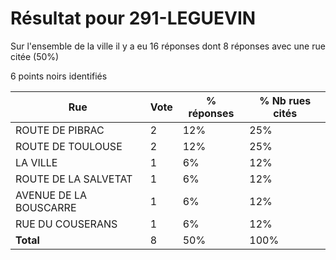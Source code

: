 # Résultat pour 291-LEGUEVIN

Sur l'ensemble de la ville il y a eu 16 réponses dont 8 réponses avec une rue citée (50%)

6 points noirs identifiés

| Rue | Vote | % réponses | % Nb rues cités|
|-----|------|------------|----------------|
| ROUTE DE PIBRAC | 2 | 12% | 25%|
| ROUTE DE TOULOUSE | 2 | 12% | 25%|
| LA VILLE | 1 | 6% | 12%|
| ROUTE DE LA SALVETAT | 1 | 6% | 12%|
| AVENUE DE LA BOUSCARRE | 1 | 6% | 12%|
| RUE DU COUSERANS | 1 | 6% | 12%|
| **Total** | 8 | 50% | 100%|
